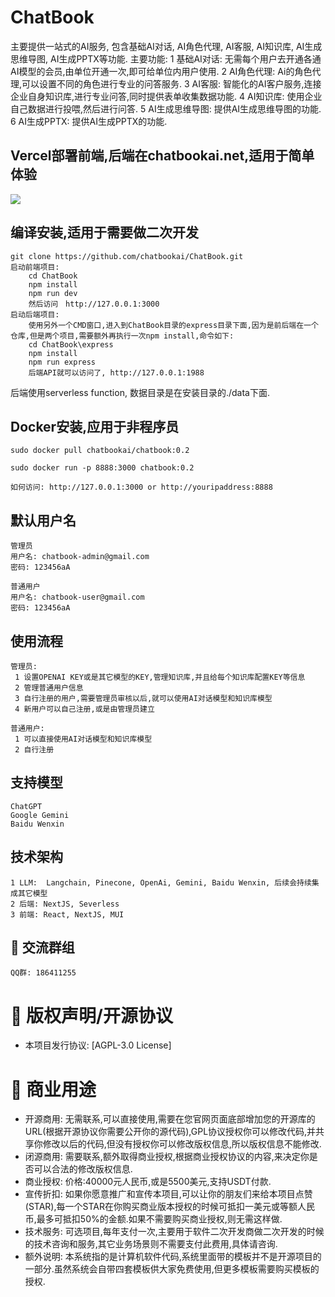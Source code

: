 # ChatBook

主要提供一站式的AI服务, 包含基础AI对话, AI角色代理, AI客服, AI知识库, AI生成思维导图, AI生成PPTX等功能.
主要功能:
    1 基础AI对话: 无需每个用户去开通各通AI模型的会员,由单位开通一次,即可给单位内用户使用.
    2 AI角色代理: Ai的角色代理,可以设置不同的角色进行专业的问答服务.
    3 AI客服: 智能化的AI客户服务,连接企业自身知识库,进行专业问答,同时提供表单收集数据功能.
    4 AI知识库: 使用企业自己数据进行投喂,然后进行问答.
    5 AI生成思维导图: 提供AI生成思维导图的功能.
    6 AI生成PPTX: 提供AI生成PPTX的功能.


## Vercel部署前端,后端在chatbookai.net,适用于简单体验

[![][vercel-deploy-shield]][vercel-deploy-link]

## 编译安装,适用于需要做二次开发
```
git clone https://github.com/chatbookai/ChatBook.git
启动前端项目:
    cd ChatBook
    npm install
    npm run dev
    然后访问　http://127.0.0.1:3000
启动后端项目:
    使用另外一个CMD窗口,进入到ChatBook目录的express目录下面,因为是前后端在一个仓库,但是两个项目,需要额外再执行一次npm install,命令如下:
    cd ChatBook\express
    npm install
    npm run express
    后端API就可以访问了, http://127.0.0.1:1988

```
后端使用serverless function, 数据目录是在安装目录的./data下面.

## Docker安装,应用于非程序员
```
sudo docker pull chatbookai/chatbook:0.2

sudo docker run -p 8888:3000 chatbook:0.2

如何访问: http://127.0.0.1:3000 or http://youripaddress:8888

```

## 默认用户名
```
管理员
用户名: chatbook-admin@gmail.com
密码: 123456aA

普通用户
用户名: chatbook-user@gmail.com
密码: 123456aA

```

## 使用流程
```
管理员: 
 1 设置OPENAI KEY或是其它模型的KEY,管理知识库,并且给每个知识库配置KEY等信息
 2 管理普通用户信息
 3 自行注册的用户,需要管理员审核以后,就可以使用AI对话模型和知识库模型
 4 新用户可以自己注册,或是由管理员建立

普通用户: 
 1 可以直接使用AI对话模型和知识库模型
 2 自行注册

```

## 支持模型
```
ChatGPT
Google Gemini
Baidu Wenxin
```

## 技术架构
    1 LLM:  Langchain, Pinecone, OpenAi, Gemini, Baidu Wenxin, 后续会持续集成其它模型
    2 后端: NextJS, Severless
    3 前端: React, NextJS, MUI

## 🚀 交流群组
    QQ群: 186411255

# 📄 版权声明/开源协议
- 本项目发行协议: [AGPL-3.0 License]

# 🧮 商业用途
- 开源商用: 无需联系,可以直接使用,需要在您官网页面底部增加您的开源库的URL(根据开源协议你需要公开你的源代码),GPL协议授权你可以修改代码,并共享你修改以后的代码,但没有授权你可以修改版权信息,所以版权信息不能修改.
- 闭源商用: 需要联系,额外取得商业授权,根据商业授权协议的内容,来决定你是否可以合法的修改版权信息.
- 商业授权: 价格:40000元人民币,或是5500美元,支持USDT付款.
- 宣传折扣: 如果你愿意推广和宣传本项目,可以让你的朋友们来给本项目点赞(STAR),每一个STAR在你购买商业版本授权的时候可抵扣一美元或等额人民币,最多可抵扣50%的金额.如果不需要购买商业授权,则无需这样做.
- 技术服务: 可选项目,每年支付一次,主要用于软件二次开发商做二次开发的时候的技术咨询和服务,其它业务场景则不需要支付此费用,具体请咨询.
- 额外说明: 本系统指的是计算机软件代码,系统里面带的模板并不是开源项目的一部分.虽然系统会自带四套模板供大家免费使用,但更多模板需要购买模板的授权.

<!-- LINK GROUP -->
[vercel-deploy-link]: https://vercel.com/new/clone?repository-url=https%3A%2F%2Fgithub.com%2Fchatbookai%2FChatBook&project-name=ChatBook&repository-name=ChatBook
[vercel-deploy-shield]: https://vercel.com/button
